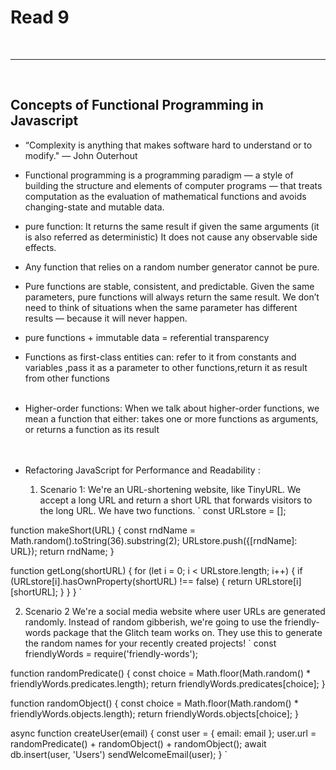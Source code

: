 # Read 9
<br>
<hr>
<br>

## Concepts of Functional Programming in Javascript
* “Complexity is anything that makes software hard to understand or to modify." — John Outerhout
* Functional programming is a programming paradigm — a style of building the structure and elements of computer programs — that treats computation as the evaluation of mathematical functions and avoids changing-state and mutable data.
* pure function: It returns the same result if given the same arguments (it is also referred as deterministic)
It does not cause any observable side effects.
* Any function that relies on a random number generator cannot be pure.
* Pure functions are stable, consistent, and predictable. Given the same parameters, pure functions will always return the same result. We don’t need to think of situations when the same parameter has different results — because it will never happen.
* pure functions + immutable data = referential transparency
* Functions as first-class entities can: refer to it from constants and variables ,pass it as a parameter to other functions,return it as result from other functions
<br><br>

* Higher-order functions:
When we talk about higher-order functions, we mean a function that either:
takes one or more functions as arguments, or
returns a function as its result
<br><br><br>

* Refactoring JavaScript for Performance and Readability :
  1. Scenario 1:
   We're an URL-shortening website, like TinyURL. We accept a long URL and return a short URL that forwards visitors to the long URL. We have two functions.
   `
const URLstore = [];

function makeShort(URL) {
  const rndName = Math.random().toString(36).substring(2);
  URLstore.push({[rndName]: URL});
  return rndName;
}

function getLong(shortURL) {
  for (let i = 0; i < URLstore.length; i++) {
    if (URLstore[i].hasOwnProperty(shortURL) !== false) {
      return URLstore[i][shortURL];
    }
  }
} `

2. Scenario 2
We're a social media website where user URLs are generated randomly. Instead of random gibberish, we're going to use the friendly-words package that the Glitch team works on. They use this to generate the random names for your recently created projects!
`
const friendlyWords = require('friendly-words');

function randomPredicate() {
  const choice = Math.floor(Math.random() * friendlyWords.predicates.length);
  return friendlyWords.predicates[choice];
}

function randomObject() {
  const choice = Math.floor(Math.random() * friendlyWords.objects.length);
  return friendlyWords.objects[choice];
}

async function createUser(email) {
  const user = { email: email };
  user.url = randomPredicate() + randomObject() + randomObject();
  await db.insert(user, 'Users')
  sendWelcomeEmail(user);
} `


